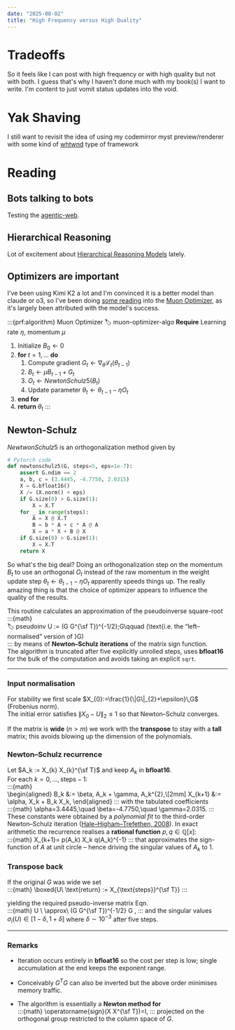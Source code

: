 ```yaml
---
date: "2025-08-02"
title: "High Frequency versus High Quality"
---
```


# Tradeoffs

So it feels like I can post with high frequency or with high quality but not with both. I guess that's why I haven't done much with my book(s) I want to write. I'm content to just vomit status updates into the void.


# Yak Shaving

I still want to revisit the idea of using my codemirror myst preview/renderer with some kind of [whtwnd][whtwnd] type of framework

# Reading

## Bots talking to bots
Testing the [agentic-web][agentic-web].



## Hierarchical Reasoning
Lot of excitement about [Hierarchical Reasoning Models][hrm] lately.


## Optimizers are important 
I've been using Kimi K2 a lot and I'm convinced it is a better model than claude or o3, so I've been doing [some reading][muon-blog] into the [Muon Optimizer][muon-opt], as it's largely been attributed with the model's success.

:::{prf:algorithm} Muon Optimizer
:label: muon-optimizer-algo
**Require** Learning rate $\eta$, momentum $\mu$ 
1. Initialize $B_0 \leftarrow 0$
2. **for** $t= 1, \dots$ **do**
    1. Compute gradient $G_t \leftarrow \nabla_\theta \mathcal{L}_t(\theta_{t-1})$
    2. $B_t \leftarrow \mu B_{t-1} + G_t$
    3. $O_t \leftarrow NewtonSchulz5(B_t)$
    4. Update parameter $\theta_t \leftarrow \theta_{t-1} - \eta O_t$
3. **end for**
4. **return** $\theta_t$
:::

## Newton-Schulz
$NewtwonSchulz5$ is an orthogonalization method given by

```python
# Pytorch code
def newtonschulz5(G, steps=5, eps=1e-7):
    assert G.ndim == 2
    a, b, c = (3.4445, -4.7750, 2.0315)
    X = G.bfloat16()
    X /= (X.norm() + eps)
    if G.size(0) > G.size(1):
        X = X.T
    for _ in range(steps):
        A = X @ X.T
        B = b * A + c * A @ A
        X = a * X + B @ X
    if G.size(0) > G.size(1):
        X = X.T
    return X
```

So what's the big deal? Doing an orthogonalization step on the momentum $B_t$ to use an orthogonal $O_t$ instead of the raw momentum in the weight update step $\theta_t \leftarrow \theta_{t-1} - \eta O_t$ apparently speeds things up. The really amazing thing is that the choice of optimizer appears to influence the quality of the results.







This routine calculates an approximation of the pseudoinverse square-root  
:::{math}  
:label: pseudoinv
U := (G G^{\sf T})^{-1/2}\;G\qquad (\text{i.e. the “left–normalised” version of }G)  
:::
by means of **Newton–Schulz iterations** of the matrix sign function.  
The algorithm is truncated after five explicitly unrolled steps, uses **bfloat16** for the bulk of the computation and avoids taking an explicit `sqrt`.

--------------------------------------------------------------------
###  **Input normalisation**

For stability we first scale $X_{0}:=\frac{1}{\|G\|_{2}+\epsilon}\,G$ (Frobenius norm).  
The initial error satisfies $\|X_{0}-U\|_{2}\le 1$ so that Newton–Schulz converges.

If the matrix is **wide** ($n>m$) we work with the **transpose** to stay with a **tall** matrix; this avoids blowing up the dimension of the polynomials.

###  **Newton–Schulz recurrence**

Let $A_k := X_{k} X_{k}^{\sf T}$ and keep $A_{k}$ in **bfloat16**.  
For each $k=0,\dots,\text{steps}-1$:  
:::{math}  
\begin{aligned}
B_k &:= \beta\, A_k + \gamma\, A_k^{2},\\[2mm]
X_{k+1} &:= \alpha\, X_k + B_k X_k,
\end{aligned}
:::
with the tabulated coefficients  
:::{math}
\alpha=3.4445,\quad \beta=-4.7750,\quad \gamma=2.0315.
:::
These constants were obtained by a *polynomial fit* to the third-order Newton–Schulz iteration ([Hale–Higham–Trefethen, 2008][matrix-func-computing]).  In exact arithmetic the recurrence realises a **rational function** $p,q\in \mathbb Q[x]$:  
:::{math}
X_{k+1}= p(A_k) X_k q(A_k)^{-1}
:::
that approximates the sign-function of $A$ at unit circle – hence driving the singular values of $A_k$ to 1.  

###  **Transpose back**

If the original $G$ was wide we set   
:::{math}
\boxed{U\ \text{return} := X_{\text{steps}}^{\sf T}}
:::

yielding the required pseudo-inverse matrix Eqn.[](#pseudoinv)  
:::{math}
U \ \approx\ (G G^{\sf T})^{-1/2} G ,
:::
and the singular values $\sigma_i(U)\in[1-\delta,1+\delta]$ where $\delta\sim 10^{-3}$ after five steps.

--------------------------------------------------------------------
### **Remarks**

- Iteration occurs entirely in **bfloat16** so the cost per step is low; single accumulation at the end keeps the exponent range.

- Conceivably $G^{\text{T}}G$ can also be inverted but the above order minimises memory traffic.

- The algorithm is essentially a **Newton method for**  
:::{math}
\operatorname{sign}(X X^{\sf T})=I,
:::
projected on the orthogonal group restricted to the column space of $G$.


[agentic-web]: https://doi.org/10.48550/arXiv.2507.21206
[hrm]: https://doi.org/10.48550/arXiv.2506.21734
[muon-opt]: https://doi.org/10.48550/arXiv.2502.16982
[muon-blog]: https://kellerjordan.github.io/posts/muon/
[whtwnd]: https://whtwnd.com
[matrix-func-computing]: https://doi.org/10.1137/070700607